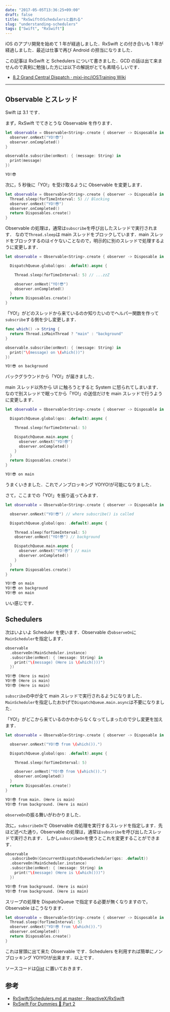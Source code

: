 ```yaml
---
date: "2017-05-05T13:36:25+09:00"
draft: false
title: "RxSwiftのSchedulersと戯れる"
slug: "understanding-schedulers"
tags: ["Swift", "RxSwift"]
---
```


iOS のアプリ開発を始めて 1 年が経過しました．RxSwift との付き合いも 1 年が経過しました．最近は仕事で再び Android の担当になりました．

この記事は RxSwift と Schedulers について書きました．GCD の話は出て来ませんので真剣に勉強した方には以下の解説がとても素晴らしいです．

- [8.2 Grand Central Dispatch · mixi-inc/iOSTraining Wiki](https://github.com/mixi-inc/iOSTraining/wiki/8.2-Grand-Central-Dispatch)

---

## Observable とスレッド

Swift は 3.1 です．

まず，RxSwift でてきとうな Observable を作ります．

```swift
let observable = Observable<String>.create { observer -> Disposable in
  observer.onNext("YO!😎")
  observer.onCompleted()
}
```

```swift
observable.subscribe(onNext: { (message: String) in
  print(message)
})
```

```txt
YO!😎
```

次に，5 秒後に「YO!」を受け取るように Observable を変更します．

```swift
let observable = Observable<String>.create { observer -> Disposable in
  Thread.sleep(forTimeInterval: 5) // Blocking
  observer.onNext("YO!😎")
  observer.onCompleted()
  return Disposables.create()
}
```

Observable の処理は，通常は`subscribe`を呼び出したスレッドで実行されます．
なので`Thread.sleep`は main スレッドをブロックしています．main スレッドをブロックするのはイケないことなので，明示的に別のスレッドで処理するように変更します．

```swift
let observable = Observable<String>.create { observer -> Disposable in

  DispatchQueue.global(qos: .default).async {

    Thread.sleep(forTimeInterval: 5) // ...zzZ

    observer.onNext("YO!😎")
    observer.onCompleted()
  }
  return Disposables.create()
}
```

「YO!」がどのスレッドから来ているのか知りたいのでヘルパー関数を作って`subscribe`する側を少し変更します．

```swift
func which() -> String {
  return Thread.isMainThread ? "main" : "background"
}
```

```swift
observable.subscribe(onNext: { (message: String) in
  print("\(message) on \(which())")
})
```

```txt
YO!😎 on background
```

バックグラウンドから「YO!」が届きました．

main スレッド以外から UI に触ろうとすると System に怒られてしまいます．なので別スレッドで眠ってから「YO!」の送信だけを main スレッドで行うように変更します．

```swift
let observable = Observable<String>.create { observer -> Disposable in

  DispatchQueue.global(qos: .default).async {

    Thread.sleep(forTimeInterval: 5)

    DispatchQueue.main.async {
      observer.onNext("YO!😎")
      observer.onCompleted()
    }
  }
  return Disposables.create()
}
```

```txt
YO!😎 on main
```

うまくいきました．これでノンブロッキング YO!YO!が可能になりました．

さて，ここまでの「YO!」を振り返ってみます．

```swift
let observable = Observable<String>.create { observer -> Disposable in

  observer.onNext("YO!😎") // where subscribe() is called

  DispatchQueue.global(qos: .default).async {

    Thread.sleep(forTimeInterval: 5)
    observer.onNext("YO!😎") // background

    DispatchQueue.main.async {
      observer.onNext("YO!😎") // main
      observer.onCompleted()
    }
  }
  return Disposables.create()
}
```

```txt
YO!😎 on main
YO!😎 on background
YO!😎 on main
```

いい感じです．

## Schedulers

次はいよいよ Scheduler を使います．Observable の`observeOn`に`MainScheduler`を指定します．

```swift
observable
  .observeOn(MainScheduler.instance)
  .subscribe(onNext: { (message: String) in
    print("\(message) (Here is \(which()))")
  })
```

```txt
YO!😎 (Here is main)
YO!😎 (Here is main)
YO!😎 (Here is main)
```

`subscribe`の中が全て main スレッドで実行されるようになりました．`MainScheduler`を指定したおかげで`DispatchQueue.main.async`は不要になりました．

「YO!」がどこから来ているのかわからなくなってしまったので少し変更を加えます．

```swift
let observable = Observable<String>.create { observer -> Disposable in

  observer.onNext("YO!😎 from \(which()).")

  DispatchQueue.global(qos: .default).async {

    Thread.sleep(forTimeInterval: 5)

    observer.onNext("YO!😎 from \(which()).")
    observer.onCompleted()
  }
  return Disposables.create()
}
```

```txt
YO!😎 from main. (Here is main)
YO!😎 from background. (Here is main)
```

`observeOn`の振る舞いがわかりました．

次に，`subscribeOn`で Observable の処理を実行するスレッドを指定します．先ほど述べた通り，Observable の処理は，通常は`subscribe`を呼び出したスレッドで実行されます．
しかし`subscribeOn`を使うとこれを変更することができます．

```swift
observable
  .subscribeOn(ConcurrentDispatchQueueScheduler(qos: .default))
  .observeOn(MainScheduler.instance)
  .subscribe(onNext: { (message: String) in
    print("\(message) (Here is \(which()))")
  })
```

```txt
YO!😎 from background. (Here is main)
YO!😎 from background. (Here is main)
```

スリープの処理を DispatchQueue で指定する必要が無くなりますので，Observable はこうなります．

```swift
let observable = Observable<String>.create { observer -> Disposable in
  Thread.sleep(forTimeInterval: 5)
  observer.onNext("YO!😎 from \(which()).")
  observer.onCompleted()
  return Disposables.create()
}
```

これは冒頭に出て来た Observable です．Schedulers を利用すれば簡単にノンブロッキング YO!YO!が出来ます．以上です．

ソースコードは[Gist](https://gist.github.com/chooblarin/a041328422870581c616f32717d80393) に置いておきます．

## 参考

- [RxSwift/Schedulers.md at master · ReactiveX/RxSwift](https://github.com/ReactiveX/RxSwift/blob/master/Documentation/Schedulers.md)
- [RxSwift For Dummies 🐥 Part 2](https://swiftpearls.com/RxSwift-for-dummies-2-Operators.html)
